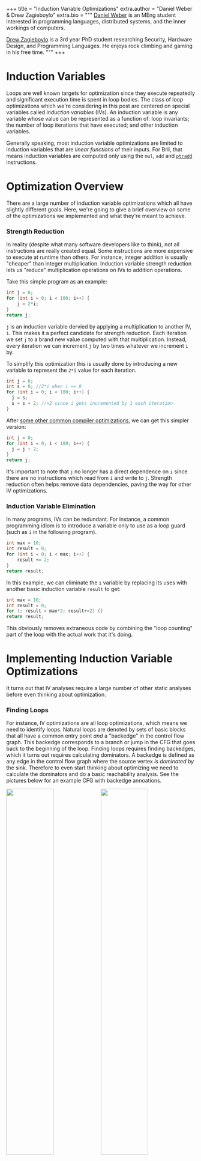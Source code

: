 +++
title = "Induction Variable Optimizations"
extra.author = "Daniel Weber & Drew Zagieboylo"
extra.bio = """
  [Daniel Weber](https://github.com/Dan12) is an MEng student interested in programming languages, distributed systems, and the inner workings of computers.

  [Drew Zagieboylo](https://www.cs.cornell.edu/~dzag/) is a 3rd year PhD student researching Security, Hardware Design, and Programming Languages. He enjoys rock climbing and gaming in his free time.
"""
+++

# Induction Variables

Loops are well known targets for optimization since they execute repeatedly
and significant execution time is spent in loop bodies.
The class of loop optimizations which we're considering in this post
are centered on special variables called _induction variables_ (IVs).
An induction variable is any variable whose value can be represented as a function of:
loop invariants; the number of loop iterations that have executed; and other induction variables.

Generally speaking, most induction variable optimizations are limited to
induction variables that are *linear functions* of their inputs.
For Bril, that means induction variables are computed only using
the `mul`, `add` and [`ptradd`](../manually-managed-memory) instructions.

# Optimization Overview

There are a large number of induction variable optimizations
which all have slightly different goals. Here, we're going
to give a brief overview on some of the optimizations we
implemented and what they're meant to achieve.

### Strength Reduction

In reality (despite what many software developers like to think),
not all instructions are really created equal. Some instructions
are more expensive to execute at runtime than others. For instance,
integer addition is usually "cheaper" than integer multiplication.
Induction variable strength reduction lets us "reduce" multiplication
operations on IVs to addition operations.

Take this simple program as an example:
```C
int j = 0;
for (int i = 0; i < 100; i++) {
    j = 2*i;
}
return j;
```

`j` is an induction variable dervied by applying a multiplication
to another IV, `i`. This makes it a perfect candidate for strength
reduction. Each iteration we set `j` to a brand new value
computed with that multiplication. Instead, every iteration we can increment `j`
by two times whatever we increment `i` by.

To simplify this optimization this is usually done by introducing a new variable
to represent the `2*i` value for each iteration.
```C
int j = 0;
int s = 0; //2*i when i == 0
for (int i = 0; i < 100; i++) {
  j = s;
  s = s + 2; //+2 since i gets incremented by 1 each iteration
}
```
After [some other common compiler optimizations](https://en.wikipedia.org/wiki/Copy_propagation),
we can get this simpler version:
```C
int j = 0;
for (int i = 0; i < 100; i++) {
  j = j + 2;
}
return j;
```

It's important to note that `j` no longer has a direct dependence on `i`
since there are no instructions which read from `i` and write to `j`.
Strength reduction often helps remove data dependencies, paving
the way for other IV optimizations.

### Induction Variable Elimination

In many programs, IVs can be redundant.
For instance, a common programming idiom is to introduce
a variable only to use as a loop guard (such as `i` in the following program).
```C
int max = 10;
int result = 0;
for (int i = 0; i < max; i++) {
    result += 2;
}
return result;
```
In this example, we can eliminate the `i` variable
by replacing its uses with another basic induction variable `result` to get:
```C
int max = 10;
int result = 0;
for (; result < max*2; result+=2) {}
return result;
```
This obviously removes extraneous code by combining the "loop counting"
part of the loop with the actual work that it's doing.

# Implementing Induction Variable Optimizations

It turns out that IV analyses require a large number 
of other static analyses before even thinking about optimization.

### Finding Loops

For instance, IV optimizations are all loop optimizations, which
means we need to identify loops. Natural loops are denoted by sets
of basic blocks that all have a common entry point *and* a "backedge"
in the control flow graph. This backedge corresponds to a branch or
jump in the CFG that goes back to the beginning of the loop.
Finding loops requires finding backedges, which it turns out
requires calculating dominators. A backedge is defined as
any edge in the control flow graph where the source vertex
_is dominated by_ the sink. Therefore to even start thinking about
optimizing we need to calculate the dominators and do a basic
reachability analysis. See the pictures below for an example CFG
with backedge annoations.

<img src="cfg.png" style="width:50%"/><img src="dom.png" style="width:50%"/>
On the left hand side we have the control flow graph where its only backedge
is represented as a dashed line. The right hand side picture shows all of the
dominators; each red line can be read as "is dominated by." As you can see,
the only edge in the CFG which is the reverse of an edge in the dominator graph
is the backedge from `body` to `loop`.

There are some other subtleties here with nested loops or two loops which happen
to have the same entry block. In these cases, we combine these overlapping loops
into a single loop. Otherwise we could incorrectly identify or re-write
IVs by looking at incomplete information.
This approximation of loop structure prevents our analysis from finding some
optimization opportunities but preserves correctness.

### Identifying Induction Variables

Once we find loops, then we need to figure out which variables exactly *are*
induction variables. We divide IVs into two categories: _basic_ induction variables;
and _derived_ induction variables. The most common examples of IVs are the
loop variables that are only used for loop tests (say `i` in the following code):
```C
for (int i = 0; i < 100; i++) {
  A[i] = 0;
}
```
However, basic IVs are more generally defined:
> A basic induction variable, X, is a variable whose only
>  updates within the loop are of the form X = X + _c_, where
>  _c_ is loop-invariant.

In Bril, _c_ is always a variable (as opposed to an inlined constant) so we need to do some sort
of analysis to determine if instruction operands are loop-invariant.
We use a [reaching definition](https://en.wikipedia.org/wiki/Reaching_definition)
analysis to find such variables. We consider any variable to be loop-invariant
if: 1) all of its definitions which reach the loop entrance originate outside
the loop; or 2) it has only one reaching definition which is a `const` expression.

In our implementation we only identify a subset of basic IVs, specifically those
that are updated precisely once inside the loop. We did this for simplicity,
since it greatly reduces the complexity of future IV optimizations.
An elegant way to deal with this complexity would be to run IV optimizations on
[SSA](https://en.wikipedia.org/wiki/Static_single_assignment_form) code,
since all variables have only one definition.

In addition to basic IVs, derived IVs are also eligible for optimization.
A derived IV is:
> A variable with exactly _one_ definition inside the loop whose value is
> a linear function of loop-invariants and a basic IV.

There are several methods for finding _derived_ IVs, the most
general one being a dataflow analysis. We decided to implement a simpler
but probably less efficient and less complete
approach that just involved scanning all of the
definitions in the loop and collecting a set of definitions which satisfy
the above constraints.

In Bril, in particular, our algorithm can be 
_very_ approximate. Since each definition can only implement
one operation, there may be derived IVs which are comprised of multiple
Bril defintions. For example, in Bril, `x = 3*i + 4` looks like:
```C
x:int = mul i three; //three has been defined as const 3
x:int = add x four;  //four has been defined as const 4
```
Our code doesn't consider `x` an induction variable because
of our very approximate heuristic: "`x` is updated twice in the
loop, so it may not be an IV."

### Induction Variable Representation

In most compilers, induction variables have a standard representation,
which we also adopt. Every induction variable is symboliclly stored
as a tuple of the form `(i, a, b)` where `i` is a _base IV_.
You can read this as `induction variable x = ai + b`; a neat consequence
of this representation is that base induction variables are all of the form `(i, 1, 0)`
since `i = i*1 + 0`. In our compiler, `a` and `b` can be the name of any loop-invariant variable.
This representation is easy to serialize into a sequence of Bril instructions.

### Liveness

Since induction variable elmination is meant to delete unnecessary
variable assigments, we need to be truly sure that those induction variables
are not used outside of the loop's scope (or ensure that we update its final
output value at the end of the loop).
We use a [liveness dataflow analysis](https://en.wikipedia.org/wiki/Live_variable_analysis)
to compute all of the "live-ins" and "live-outs" of every basic block.

Unfortunately, this isn't enough for eliminating "useless" induction variables.
Consider the following Bril-esque C program:
```C
int max = 10;
int result = 0;
int i = 0;
LOOP:
  if (result < max*2) //live-ins = [result, i, max]
    goto BODY;
  else 
    goto END; //live-outs = [result, i]
BODY:
  result = result + 2; //live-ins = [result, i]
  i = i + 1;
  goto LOOP; //live-outs = [result, i]
END: // live-ins = [result]
return result;
```
Even though `i` is used only to update itself,
a standard liveness analysis says that `i` must be both a live-out and a live-in
for all of the loop blocks. This prevents local dead code analyses from removing the useless update: `i = i + 1`.

Instead of local liveness, we need to consider the live-outs _of the entire loop_.
Therefore, when considering the liveness of IVs that we're trying to eliminate,
we don't check the live-outs of any one basic block.
Instead, we union all of the live-ins of the
loop's successors. If `i` is not in that set of variables, we know that no code
which executes after the loop will use `i` and we can safely delete it.

In the example above, the only successor to the loop is the `END` block
and therefore the only live-out of the loop is `result`.


### Strength Reduction Implementation

Strength reduction targets _derived_ IVs, specifically.
Our implementation attempts to apply this optimization to
all derived IVs in the program. Since strength reduction can
increase the total dynamic instruction count (in some cases)
and code size (in all cases) you might imagine 
using some heuristic to decide when to apply this optimization.

Otherwise, our implementation is very standard and follows this
algorithm to optimize _derived_ IV `x = (i, a, b)`:
 1) Before the beginning of the loop, create a fresh variable `f` and
    initialize it to `f = a*i + b`
 2) Replace the one assignment to `x` in the loop with `x = f`
 3) Immediately following the update to `i`, insert the update `f = f + a`

Our implementation is somewhat naive and inserts a number of `id`
and other instructions which can be eliminated by copy propagation.
Step (3) from the above algorithm is simplified since we ensure that
basic induction variables are updated only once in the loop. If we were to
allow multiple updates to `i` we'd need to follow the correct update to `i`.

### Basic Induction Variable Elimination

After running strength reduction, we attempted to eliminate all basic induction variables from the program.
We chose to run this following strength reduction since that optimization often removes dependencies on basic IVs.
The first step of IVE is to chose a derived IV to replace the basic IV. This was another opportunity for applying
heuristics to guide our optimizations; instead, we chose which derived IV to use arbitrarily.
Once we picked this IV, we iterated over all comparisons in the loop which used the basic IV as an argument
and a loop-invariant variable as the other argument.
For each of these comparisons we replaced the basic IV with the derived IV and inserted instructions
to compute the appropriate value of the other argument. Since the other argument was loop-invariant,
we lifted these instructions outside of the loop (this is very similar to step (1) of strength reduction).

For example, in this C code, if `k` is an IV of the form `(i,3,5)` and `n` is loop-invariant:
```C
if (i < n) {
  ...
}
```
We can replace `i` and `n` in this conditional with the following:
```C
if (k < 3*n + 5) {
  ...
}
```

This transformation removes uses of `i` and can likely eliminate all uses _except_ for the use in the write to itself (`i = i + c`). If this is the case, and `i` is not a live-out of the loop we can remove this assignment (as mentioned before, global DCE won't normally remove this update). Our implementation does delete such dead code.
Note that, even if `i` is a live-out, it's sometimes possible to push this `i = i + c` update to the _end_ of the loop so that it is not part of the loop body; however, we didn't implement this due to its complexity and questionable utility.

At this point we have successfully removed all traces of `i` from the loop. `i` might still be used to initialize some of the strength reduction variables in the beginning of the loop. However, if `i` is initialized to a constant, this can probably be eliminated with constant propagation and simple dead code elimination.

# Evaluating Our Optimizations

In order to evaluate our optimization, we modified the `brili` Bril interpreter to also optionally output the breakdown of dynamically executed instructions by opcode. This allowed us to quantify both the effect on total dynamic instruction count and validate the impact of strength reduction. Nevertheless, these results are not indicative of real world performance gains. In particular, while being interpreted, it is unlikely that strength reduction will yield a significant (if any) real time speedup. Furthermore, if the Bril that we generate was compiled using something like LLVM, different processors may have different costs for adds and multiplies, which may render strength reduction less useful. Nevertheless, these measurements are a good indication that our pass is doing what it is supposed to (reducing the number of typically expensive operations).

In order to get some measurements for our optimization, we created a test suite of several different types of programs. One type of program is a "sanity check" program, which is a small program on which we could predict how our optimizations would perform. These helped us validate the correctness of our optimizations. The other type of program is a "real world" program, which is supposed to represent a real world task in order to see what kind of performance improvements we can get on more realistic programs. Of the programs below only `fib` and `mat_mul_8` are what we would consider "real world" programs (although they are of course still small examples).

The following table breaks down dynamic instructions counts for each of the programs we tested:

| Program  | Loop Iterations | Total ICBase | Total IC Opt | mul Count Base | mul Count Opt | add Count Base | add Count Opt | ptradd Count Base | ptradd Cont Opt | id Count Base | id Count Opt |
|:-:|:-:|:-:|:-:|:-:|:-:|:-:|:-:|:-:|:-:|:-:|:-:|
| array | 8 | 95  | 118 | 0  | 2 | 24  | 24  | 16  | 18  | 2 | 18  |
| array_mul  | 8 | 113 | 136 | 17 | 5 | 24  | 40 | 16  | 16  | 2 | 18  |
| strength | 30 | 187 | 193 | 30 | 3 | 60 | 60 | 0   | 0   | 0 | 30  |
| strength_large | 1000 | 6007 | 6013 | 1000 | 3 | 2000 | 2000 | 0 | 0 | 0 | 1000 |
| fib    | 48 | 642 | 700 | 0  | 4 | 194 | 98  | 146 | 150 | 0 | 144 |
| mat_mul_8 | 512 | 10828 | 11076 | 2048 | 541 | 2632 | 2704 | 1728 | 1728 | 3 | 1539 |


### Test Descriptions:
 - array: Accesses several arrays with an index variable for each array.
 - array_mul: The same as _array_ but the acceses use multiplication to calculate array offsets.
 - strength: A simple loop that should be a good candidate for strength reduction.
 - strength_large: Strength but executing more loop iterations.
 - fib: Calculates the first 50 fibonacci numbers and stores them into an array.
 - mat_mul_8: Multiplies two 8x8 matricies. Note that this test starts with 588 matrix initialization instructions which are common to all executions (none of the initializers are multiplies).

### Evaluation Conclusions

We conclude from the above results that our strength reduction optimization is very successful at replacing multiplications with additions and additions with copy instructions; however on programs with few loop iterations, it's unclear whether or not this optimization will be "worth it." However, the generation of so many `id` instructions (and our analysis of the outputs of the toy programs) suggests that future optimization passes would be able to eliminate many of the ineffeciently-generated instructions here. After executing those passes, it is likely that total instruction count overhead would disappear.

The second half of our pass, which eliminated basic induction variables, we believe had little impact.
Unfortunately, our implementation was structured such that it is difficult to test one without the other; we only removed uses of a variable when we applied strength reduction to one of its derivatives. However, this is easy to intuit and our manual inspection of the code confirms this. Removing the update to a single basic IV corresponds to removing *# of loop iteration* instructions. While this is at least an improvement that scales with execution time, it is still minor.

### Evaluation Weaknesses

Our evaluation (and implementation) have a few salient weaknesses. First, we should have evaluated against all of our test programs on a number of different inputs. We neglected to do this primarily because of time and the triviality of the results. Obviously removing instructions from the inner loop bodies would reduce the occurrences of costly instructions *more* as the number of loop iterations increases. To demonstrate, we included the *strength_large* example in our suite. In this case, the additional overhead (even without copy prop or dce) was only 7 instructions but vastly reduced the number of multiplications.

Originally we sought out to implement general induction variable elimination optimizations; unfortunately strength reduction ended up being our primary success. For instance, a canonical use case for IVE is transforming:
```C
int[] A,B;
for (int i=i1=i2=0; i < max; i++) {
 A[i1++] = B[i2++];
}
```
Into:
```C
int[] A,B;
for(int i=0; i < max; i++) {
 A[i] = B[i];
}
```
Our implementation will not successfully execute this optimization (this case is essentially the `array` test from our test suite).
In this example `i`, `i1` and `i2` are all basic induction variables. Our implementation relies on replacing one basic IV with a derived IV
from its family. In this example, the optimization requires replacing one basic IV with another. We would have liked to implement this optimization given more time since it covers the most common case for induction variable elimination. Lacking this feature explains why we saw some useful optimization in the `array_mul` test but nothing in the `array` test.

### Correctness

We also added a set of correctness tests to verify that running our induction variable optimizations did not break anything. We paid particular attention to including programs with multiple loops that had interesting control structure. For example, we included programs that had loops with branches and multiple backedges corresponding to the same loop entry point. All of our correctness regression tests pass, so our optimizations are (_hopefully_) sound.
